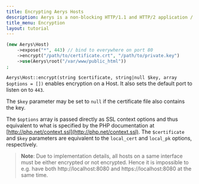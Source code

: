 ```yaml
---
title: Encrypting Aerys Hosts
description: Aerys is a non-blocking HTTP/1.1 and HTTP/2 application / websocket / static file server.
title_menu: Encryption
layout: tutorial
---
```


```php
(new Aerys\Host)
	->expose("*", 443) // bind to everywhere on port 80
	->encrypt("/path/to/certificate.crt", "/path/to/private.key")
	->use(Aerys\root("/var/www/public_html"))
;
```

`Aerys\Host::encrypt(string $certificate, string|null $key, array $options = [])` enables encryption on a Host. It also sets the default port to listen on to `443`.

The `$key` parameter may be set to `null` if the certificate file also contains the key.

The `$options` array is passed directly as SSL context options and thus equivalent to what is specified by the PHP documentation at [http://php.net/context.ssl](http://php.net/context.ssl). The `$certificate` and `$key` parameters are equivalent to the `local_cert` and `local_pk` options, respectively.

> **Note**: Due to implementation details, all hosts on a same interface must be either encrypted or not encrypted. Hence it is impossible to e.g. have both http://localhost:8080 and https://localhost:8080 at the same time.